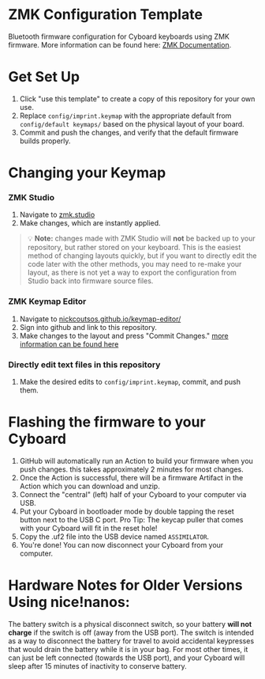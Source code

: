 # ZMK Configuration Template
Bluetooth firmware configuration for Cyboard keyboards using ZMK firmware.
More information can be found here: [ZMK Documentation](https://zmk.dev/docs).

# Get Set Up
1. Click "use this template" to create a copy of this repository for your own use.
2. Replace `config/imprint.keymap` with the appropriate default from `config/default keymaps/` based on the physical layout of your board.
3. Commit and push the changes, and verify that the default firmware builds properly.

# Changing your Keymap

### ZMK Studio
1. Navigate to [zmk.studio](https://zmk.studio)
2. Make changes, which are instantly applied.
> 💡 **Note:** changes made with ZMK Studio will **not** be backed up to your repository, but rather stored on your keyboard.  This is the easiest method of changing layouts quickly, but if you want to directly edit the code later with the other methods, you may need to re-make your layout, as there is not yet a way to export the configuration from Studio back into firmware source files.

### ZMK Keymap Editor
1. Navigate to [nickcoutsos.github.io/keymap-editor/](https://nickcoutsos.github.io/keymap-editor/)
2. Sign into github and link to this repository.
3. Make changes to the layout and press "Commit Changes."
[more information can be found here](https://github.com/nickcoutsos/keymap-editor/wiki/Features)

### Directly edit text files in this repository
1. Make the desired edits to `config/imprint.keymap`, commit, and push them.

# Flashing the firmware to your Cyboard
1. GitHub will automatically run an Action to build your firmware when you push changes. this takes approximately 2 minutes for most changes.
2. Once the Action is successful, there will be a firmware Artifact in the Action which you can download and unzip.
3. Connect the "central" (left) half of your Cyboard to your computer via USB.
4. Put your Cyboard in bootloader mode by double tapping the reset button next to the USB C port. Pro Tip:  The keycap puller that comes with your Cyboard will fit in the reset hole!
5. Copy the .uf2 file into the USB device named `ASSIMILATOR`.
6. You're done! You can now disconnect your Cyboard from your computer.

# Hardware Notes for Older Versions Using nice!nanos:
The battery switch is a physical disconnect switch, so your battery **will not charge** if the switch is off (away from the USB port).  The switch is intended as a way to disconnect the battery for travel to avoid accidental keypresses that would drain the battery while it is in your bag.  For most other times, it can just be left connected (towards the USB port), and your Cyboard will sleep after 15 minutes of inactivity to conserve battery.
